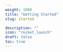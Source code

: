 ```yaml
---
weight: 1000
title: "Getting Started"
slug: started

description: ""
icon: "rocket_launch"
draft: false
toc: true
---
```

